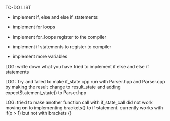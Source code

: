 TO-DO LIST

- implement if, else and else if statements

- implement for loops


- implement for_loops register to the compiler

- implement if statements to register to compiler

- implement more variables



LOG: write down what  you have tried to implement if else and else if statements

LOG: Try and failed to make if_state.cpp run with Parser.hpp and Parser.cpp by making the result change to result_state and adding 
expectStatement_state()  to Parser.hpp

LOG: tried to make another function call with if_state_call
did not work moving on to implementing brackets{} to if statement. currently works with if(x > 1) but not with  brackets {}